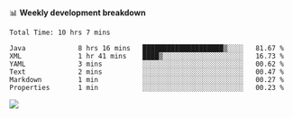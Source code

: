 

📊 **Weekly development breakdown**
<!--START_SECTION:waka-->

```text
Total Time: 10 hrs 7 mins

Java             8 hrs 16 mins   ████████████████████▒░░░░   81.67 %
XML              1 hr 41 mins    ████▒░░░░░░░░░░░░░░░░░░░░   16.73 %
YAML             3 mins          ░░░░░░░░░░░░░░░░░░░░░░░░░   00.62 %
Text             2 mins          ░░░░░░░░░░░░░░░░░░░░░░░░░   00.47 %
Markdown         1 min           ░░░░░░░░░░░░░░░░░░░░░░░░░   00.27 %
Properties       1 min           ░░░░░░░░░░░░░░░░░░░░░░░░░   00.23 %
```

<!--END_SECTION:waka-->

<p align="left" dir="auto">
  <a href="#">
    <img src="https://github-readme-stats.vercel.app/api?username=JiHongYuan&show_icons=true&inc">
  </a>
</p>
